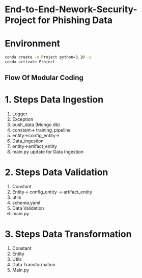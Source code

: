 # End-to-End-Nework-Security-Project for Phishing Data

# Environment
```bash
conda create -n Project python=3.10 -y
conda activate Project
```


## Flow Of Modular Coding

# 1. Steps Data Ingestion
1. Logger
2. Exception
3. push_data (Mongo db)
4. constant-> training_pipeline
5. entity->config_entity->
6. Data_ingestion
7. entity->artifact_entity
8. main.py update for Data Ingestion

# 2. Steps Data Validation
1. Constant
2. Entity-> config_entity -> artifact_entity
3. utils
4. schema.yaml
5. Data Validation
6. main.py

# 3. Steps Data Transformation
1. Constant
2. Entity
3. Utils
4. Data Transformation
5. Main.py